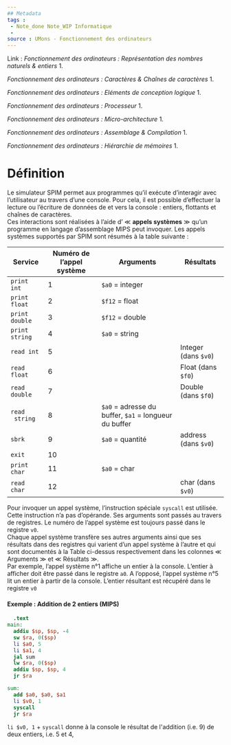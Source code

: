 ```yaml
---
## Metadata
tags : 
 - Note_done Note_WIP Informatique
 - 
source : UMons - Fonctionnement des ordinateurs
---
```


Link :
_Fonctionnement des ordinateurs : Représentation des nombres naturels & entiers_
1.

_Fonctionnement des ordinateurs : Caractères & Chaînes de caractères_
1.

_Fonctionnement des ordinateurs : Eléments de conception logique_
1.

_Fonctionnement des ordinateurs : Processeur_
1.

_Fonctionnement des ordinateurs : Micro-architecture_
1.

_Fonctionnement des ordinateurs : Assemblage & Compilation_
1.

_Fonctionnement des ordinateurs : Hiérarchie de mémoires_
1.

# Définition
Le simulateur SPIM permet aux programmes qu’il exécute d’interagir avec l’utilisateur au travers d’une console. Pour cela, il est possible d’effectuer la lecture ou l’écriture de données de et vers la console : entiers, flottants et chaînes de caractères. 
\
Ces interactions sont réalisées à l’aide d’ ≪ **appels systèmes** ≫ qu’un programme en langage d’assemblage MIPS peut invoquer. Les appels systèmes supportés par SPIM sont résumés à la table suivante :

| Service        | Numéro de l’appel système | Arguments                                             | Résultats            |
| -------------- | ------------------------- | ----------------------------------------------------- | -------------------- |
| `print int`    | 1                         | `$a0` = integer                                       |                      |
| `print float`  | 2                         | `$f12` = float                                        |                      |
| `print double` | 3                         | `$f12` = double                                       |                      |
| `print string` | 4                         | `$a0` = string                                        |                      |
| `read int`     | 5                         |                                                       | Integer (dans `$v0`) |
| `read float`   | 6                         |                                                       | Float (dans `$f0`)   |
| `read double`  | 7                         |                                                       | Double (dans `$f0`)  |
| `read  string` | 8                         | `$a0` = adresse du buffer, `$a1` = longueur du buffer |                      |
| `sbrk`         | 9                         | `$a0` = quantité                                      | address (dans `$v0`) |
| `exit`         | 10                        |                                                       |                      |
| `print char`   | 11                        | `$a0` = char                                          |                      |
| `read char`    | 12                        |                                                       | char (dans `$v0`)    |
Pour invoquer un appel système, l’instruction spéciale `syscall` est utilisée. Cette instruction n’a pas d’opérande. Ses arguments sont passés au travers de registres. Le numéro de l’appel système est toujours passé dans le registre `v0`. 
\
Chaque appel système transfère ses autres arguments ainsi que ses résultats dans des registres qui varient d’un appel système à l’autre et qui sont documentés à la Table ci-dessus respectivement dans les colonnes ≪ Arguments ≫ et ≪ Résultats  ≫. 
\
Par exemple, l’appel système n°1 affiche un entier à la console. L’entier à afficher doit être passé dans le registre `a0`. A l’opposé, l’appel système n°5 lit un entier à partir de la console. L’entier résultant est récupéré dans le registre `v0`

#### Exemple : Addition de 2 entiers (MIPS)
```MIPS
  .text
main:
  addiu $sp, $sp, -4
  sw $ra, 0($sp)
  li $a0, 5
  li $a1, 4
  jal sum
  lw $ra, 0($sp)
  addiu $sp, $sp, 4
  jr $ra

sum:
  add $a0, $a0, $a1
  li $v0, 1
  syscall
  jr $ra
```
`li $v0, 1` + `syscall` donne à la console le résultat de l'addition (i.e. 9) de deux entiers, i.e. 5 et 4,  